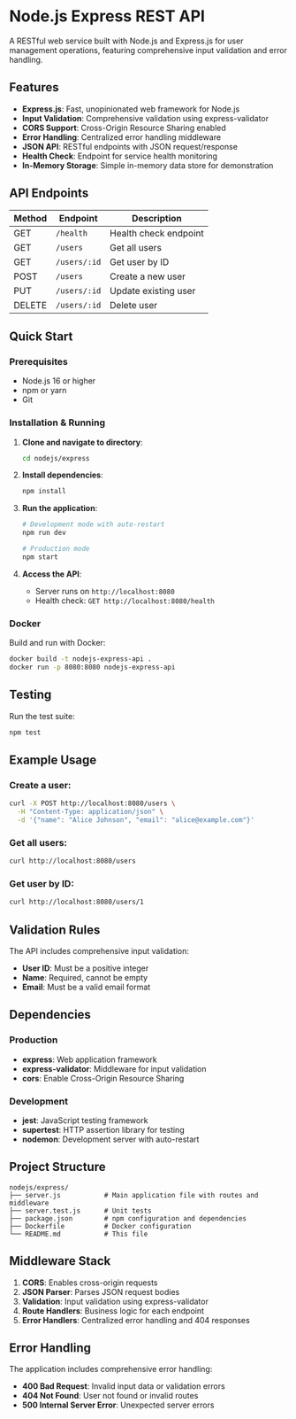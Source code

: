 # Node.js Express REST API

A RESTful web service built with Node.js and Express.js for user management operations, featuring comprehensive input validation and error handling.

## Features

- **Express.js**: Fast, unopinionated web framework for Node.js
- **Input Validation**: Comprehensive validation using express-validator
- **CORS Support**: Cross-Origin Resource Sharing enabled
- **Error Handling**: Centralized error handling middleware
- **JSON API**: RESTful endpoints with JSON request/response
- **Health Check**: Endpoint for service health monitoring
- **In-Memory Storage**: Simple in-memory data store for demonstration

## API Endpoints

| Method | Endpoint | Description |
|--------|----------|-------------|
| GET | `/health` | Health check endpoint |
| GET | `/users` | Get all users |
| GET | `/users/:id` | Get user by ID |
| POST | `/users` | Create a new user |
| PUT | `/users/:id` | Update existing user |
| DELETE | `/users/:id` | Delete user |

## Quick Start

### Prerequisites
- Node.js 16 or higher
- npm or yarn
- Git

### Installation & Running

1. **Clone and navigate to directory**:
   ```bash
   cd nodejs/express
   ```

2. **Install dependencies**:
   ```bash
   npm install
   ```

3. **Run the application**:
   ```bash
   # Development mode with auto-restart
   npm run dev
   
   # Production mode
   npm start
   ```

4. **Access the API**:
   - Server runs on `http://localhost:8080`
   - Health check: `GET http://localhost:8080/health`

### Docker

Build and run with Docker:

```bash
docker build -t nodejs-express-api .
docker run -p 8080:8080 nodejs-express-api
```

## Testing

Run the test suite:

```bash
npm test
```

## Example Usage

### Create a user:
```bash
curl -X POST http://localhost:8080/users \
  -H "Content-Type: application/json" \
  -d '{"name": "Alice Johnson", "email": "alice@example.com"}'
```

### Get all users:
```bash
curl http://localhost:8080/users
```

### Get user by ID:
```bash
curl http://localhost:8080/users/1
```

## Validation Rules

The API includes comprehensive input validation:

- **User ID**: Must be a positive integer
- **Name**: Required, cannot be empty
- **Email**: Must be a valid email format

## Dependencies

### Production
- **express**: Web application framework
- **express-validator**: Middleware for input validation
- **cors**: Enable Cross-Origin Resource Sharing

### Development
- **jest**: JavaScript testing framework
- **supertest**: HTTP assertion library for testing
- **nodemon**: Development server with auto-restart

## Project Structure

```
nodejs/express/
├── server.js           # Main application file with routes and middleware
├── server.test.js      # Unit tests
├── package.json        # npm configuration and dependencies
├── Dockerfile          # Docker configuration
└── README.md           # This file
```

## Middleware Stack

1. **CORS**: Enables cross-origin requests
2. **JSON Parser**: Parses JSON request bodies
3. **Validation**: Input validation using express-validator
4. **Route Handlers**: Business logic for each endpoint
5. **Error Handlers**: Centralized error handling and 404 responses

## Error Handling

The application includes comprehensive error handling:

- **400 Bad Request**: Invalid input data or validation errors
- **404 Not Found**: User not found or invalid routes
- **500 Internal Server Error**: Unexpected server errors